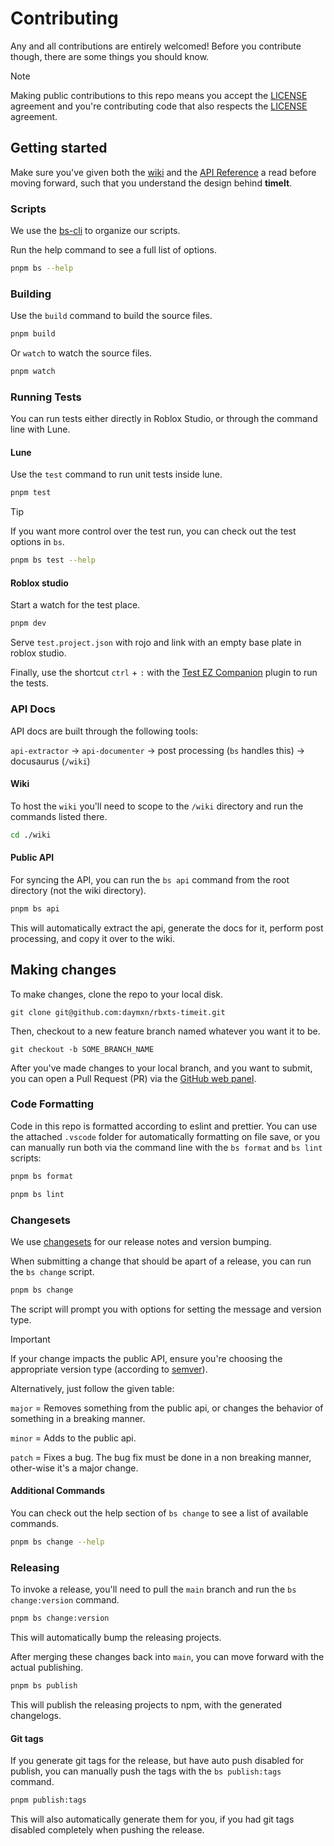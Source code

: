 # Contributing

Any and all contributions are entirely welcomed! Before you contribute though, there are
some things you should know.

> [!NOTE]
> Making public contributions to this repo means you accept the [LICENSE](LICENSE) agreement and you're contributing code that also respects the [LICENSE](LICENSE) agreement.

## Getting started

Make sure you've given both the
[wiki](https://rbxts-expect.daymxn.com/docs/category/extension-guides)
and the
[API Reference](api/timeit.api.md)
a read before moving forward, such that you understand the design behind **timeIt**.

### Scripts

We use the [bs-cli](https://github.com/daymxn/bs-cli) to organize our scripts.

Run the help command to see a full list of options.

```sh
pnpm bs --help
```

### Building

Use the `build` command to build the source files.

```sh
pnpm build
```

Or `watch` to watch the source files.

```sh
pnpm watch
```

### Running Tests

You can run tests either directly in Roblox Studio, or through the command line with Lune.

#### Lune

Use the `test` command to run unit tests inside lune.

```sh
pnpm test
```

> [!TIP]
> If you want more control over the test run, you can check out the test options in `bs`.
>
> ```sh
> pnpm bs test --help
> ```

#### Roblox studio

Start a watch for the test place.

```sh
pnpm dev
```

Serve `test.project.json` with rojo and link with an empty base plate in roblox studio.

Finally, use the shortcut `ctrl` + `:` with the [Test EZ Companion](https://github.com/tacheometry/testez-companion) plugin
to run the tests.

### API Docs

API docs are built through the following tools:

`api-extractor` -> `api-documenter` -> post processing (`bs` handles this) -> docusaurus (`/wiki`)

#### Wiki

To host the `wiki` you'll need to scope to the `/wiki` directory and run the commands listed there.

```sh
cd ./wiki
```

#### Public API

For syncing the API, you can run the `bs api` command from the root directory (not the wiki directory).

```sh
pnpm bs api
```

This will automatically extract the api, generate the docs for it, perform post processing, and copy it
over to the wiki.

## Making changes

To make changes, clone the repo to your local disk.

`git clone git@github.com:daymxn/rbxts-timeit.git`

Then, checkout to a new feature branch named whatever you want it to be.

`git checkout -b SOME_BRANCH_NAME`

After you've made changes to your local branch, and you want to submit, you can open a Pull Request (PR)
via the [GitHub web panel](https://github.com/daymxn/rbxts-timeit/compare).

### Code Formatting

Code in this repo is formatted according to eslint and prettier.
You can use the attached `.vscode` folder for automatically formatting on file save,
or you can manually run both via the command line with the `bs format` and `bs lint` scripts:

```sh
pnpm bs format
```

```sh
pnpm bs lint
```

### Changesets

We use [changesets](https://github.com/changesets/changesets) for our release notes and version bumping.

When submitting a change that should be apart of a release, you
can run the `bs change` script.

```sh
pnpm bs change
```

The script will prompt you with options for setting the message and version type.

> [!IMPORTANT]
> If your change impacts the public API, ensure you're choosing the appropriate version type (according to [semver](https://semver.org/)).
>
> Alternatively, just follow the given table:
>
> `major` = Removes something from the public api, or changes the behavior of something in a breaking manner.
>
> `minor` = Adds to the public api.
>
> `patch` = Fixes a bug. The bug fix must be done in a non breaking manner, other-wise it's a major change.

#### Additional Commands

You can check out the help section of `bs change` to see a list of available commands.

```sh
pnpm bs change --help
```

### Releasing

To invoke a release, you'll need to pull the `main` branch
and run the `bs change:version` command.

```sh
pnpm bs change:version
```

This will automatically bump the releasing projects.

After merging these changes back into `main`, you can move forward
with the actual publishing.

```sh
pnpm bs publish
```

This will publish the releasing projects to npm, with the generated changelogs.

#### Git tags

If you generate git tags for the release, but have auto push disabled for publish,
you can manually push the tags with the `bs publish:tags` command.

```sh
pnpm publish:tags
```

This will also automatically generate them for you, if you had git tags disabled completely
when pushing the release.
